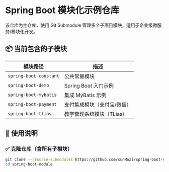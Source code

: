 # Spring Boot 模块化示例仓库

该仓库为主仓库，使用 Git Submodule 管理多个子项目模块，适用于企业级微服务/模块化开发。

## 📦 当前包含的子模块

| 模块路径               | 描述                        |
| ---------------------- | --------------------------- |
| `spring-boot-constant` | 公共常量模块                |
| `spring-boot-demo`     | Spring Boot 入门示例        |
| `spring-boot-mybatis`  | 集成 MyBatis 示例           |
| `spring-boot-payment`  | 支付集成模块（支付宝/微信） |
| `spring-boot-tlias`    | 教学管理系统模块（TLias）   |

## 🚀 使用说明

### ✅ 克隆仓库（含所有子模块）

```bash
git clone --recurse-submodules https://github.com/sunMozi/spring-boot-module.git
cd spring-boot-module
```